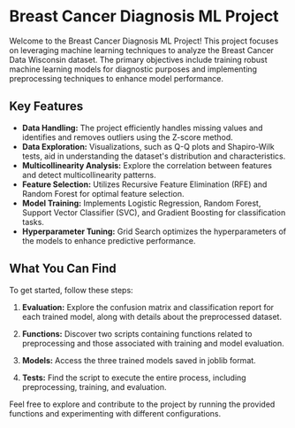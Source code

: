 # Breast Cancer Diagnosis ML Project

Welcome to the Breast Cancer Diagnosis ML Project! This project focuses on leveraging machine learning techniques to analyze the Breast Cancer Data Wisconsin dataset. The primary objectives include training robust machine learning models for diagnostic purposes and implementing preprocessing techniques to enhance model performance.

## Key Features

- **Data Handling:** The project efficiently handles missing values and identifies and removes outliers using the Z-score method.
- **Data Exploration:** Visualizations, such as Q-Q plots and Shapiro-Wilk tests, aid in understanding the dataset's distribution and characteristics.
- **Multicollinearity Analysis:** Explore the correlation between features and detect multicollinearity patterns.
- **Feature Selection:** Utilizes Recursive Feature Elimination (RFE) and Random Forest for optimal feature selection.
- **Model Training:** Implements Logistic Regression, Random Forest, Support Vector Classifier (SVC), and Gradient Boosting for classification tasks.
- **Hyperparameter Tuning:** Grid Search optimizes the hyperparameters of the models to enhance predictive performance.


## What You Can Find

To get started, follow these steps:

1. **Evaluation:** Explore the confusion matrix and classification report for each trained model, along with details about the preprocessed dataset.

2. **Functions:** Discover two scripts containing functions related to preprocessing and those associated with training and model evaluation.

3. **Models:** Access the three trained models saved in joblib format.

4. **Tests:** Find the script to execute the entire process, including preprocessing, training, and evaluation.

Feel free to explore and contribute to the project by running the provided functions and experimenting with different configurations.
